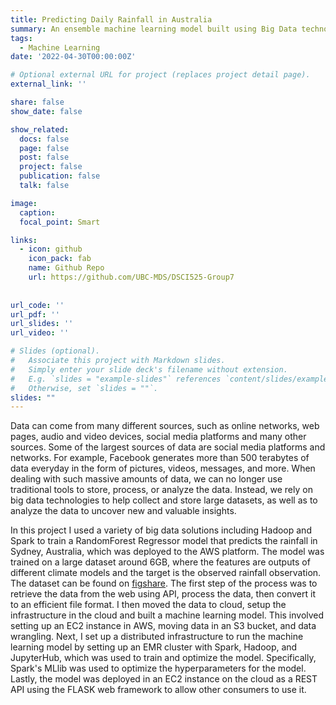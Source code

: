 ```yaml
---
title: Predicting Daily Rainfall in Australia 
summary: An ensemble machine learning model built using Big Data technologies and deployed on the AWS platform.
tags:
  - Machine Learning 
date: '2022-04-30T00:00:00Z'

# Optional external URL for project (replaces project detail page).
external_link: ''

share: false
show_date: false

show_related:
  docs: false
  page: false
  post: false
  project: false
  publication: false
  talk: false

image:
  caption: 
  focal_point: Smart

links:
  - icon: github
    icon_pack: fab
    name: Github Repo
    url: https://github.com/UBC-MDS/DSCI525-Group7
    
    
url_code: ''
url_pdf: ''
url_slides: ''
url_video: ''

# Slides (optional).
#   Associate this project with Markdown slides.
#   Simply enter your slide deck's filename without extension.
#   E.g. `slides = "example-slides"` references `content/slides/example-slides.md`.
#   Otherwise, set `slides = ""`.
slides: ""
---
```


Data can come from many different sources, such as online networks, web pages, audio and video devices, social media platforms and many other sources. Some of the largest sources of data are social media platforms and networks. For example, Facebook generates more than 500 terabytes of data everyday in the form of pictures, videos, messages, and more. When dealing with such massive amounts of data, we can no longer use traditional tools to store, process, or analyze the data. Instead, we rely on big data technologies to help collect and store large datasets, as well as to analyze the data to uncover new and valuable insights.

In this project I used a variety of big data solutions including Hadoop and Spark to train a RandomForest Regressor model that predicts the rainfall in Sydney, Australia, which was deployed to the AWS platform. The model was trained on a large dataset around 6GB, where the features are outputs of different climate models and the target is the observed rainfall observation. The dataset can be found on [figshare](https://figshare.com/articles/dataset/Daily_rainfall_over_NSW_Australia/14096681). The first step of the process was to retrieve the data from the web using API, process the data, then convert it to an efficient file format. I then moved the data to cloud, setup the infrastructure in the cloud and built a machine learning model. This involved setting up an EC2 instance in AWS, moving data in an S3 bucket, and data wrangling. Next, I set up a distributed infrastructure to run the machine learning model by setting up an EMR cluster with Spark, Hadoop, and JupyterHub, which was used to train and optimize the model. Specifically, Spark's MLlib was used to optimize the hyperparameters for the model.  Lastly, the model was deployed in an EC2 instance on the cloud as a REST API using the FLASK web framework to allow other consumers to use it.
